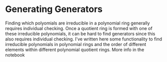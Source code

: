 # Generating Generators

Finding which polyomials are irreducible in a polynomial ring generally requires individual checking. Once a quotient ring is formed
with one of these irreducible polynomials, it can be hard to find generators since this also requires individual checking. I've written
here some functionality to find irreducible polynomials in polynomial rings and the order of different elements within different polynomial
quotient rings. More info in the notebook
